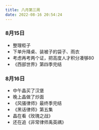 ```yaml
---
title: 八月第三周
date: 2022-08-16 20:54:24
---
```

### 8月15日
- 整理柜子
- 下单升降桌、装被子的袋子、雨衣
- 考虑再考两个证，把高度人才积分凑够80
- 《西部世界》第四季完结

### 8月16日
- 中午晶买了汉堡
- 晚上晶做了炒面
- 《风骚律师》最终季完结
- 《黑话律师》第五集
- 晶在看《玫瑰之战》
- 还在追《非常律师禹英禑》